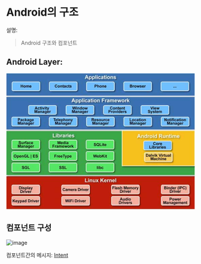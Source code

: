 # Android의 구조
설명:
> Android 구조와 컴포넌트 

Android Layer:
--
![](/images/image11.jpg)

컴포넌트 구성
--
![image](https://user-images.githubusercontent.com/12086377/27845179-73c21eae-6167-11e7-89cb-606081653f0d.png)

컴포넌트간의 메시지:
[Intent](/doc/29.md)
